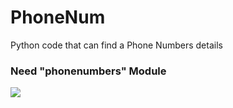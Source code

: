 # PhoneNum
Python code that can find a Phone Numbers details

### Need "phonenumbers" Module

<img src="https://cdn.discordapp.com/attachments/884886734897303593/884886749761929236/Screen_Shot_2021-09-04_at_3.23.27_PM.png" style="max-width:50%;">
